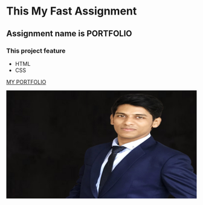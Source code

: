 # This My Fast Assignment
## Assignment name is **PORTFOLIO**

### This project feature
- HTML
- CSS

[MY PORTFOLIO](https://sanudas2018.github.io/my-portfolio/)

<img src="assets/images/my-images/sanu.jpg" alt="">